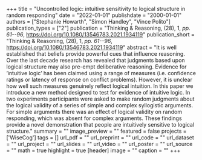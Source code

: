 +++
title = "Uncontrolled logic: intuitive sensitivity to logical structure in random responding"
date = "2022-01-01"
publishdate = "2000-01-01"
authors = ["Stephanie Howarth", "Simon Handley", "Vince Polito"]
publication_types = ["2"]
publication = "Thinking & Reasoning, (28), 1, _pp. 61--96_, https://doi.org/10.1080/13546783.2021.1934119"
publication_short = "Thinking & Reasoning, (28), 1, _pp. 61--96_, https://doi.org/10.1080/13546783.2021.1934119"
abstract = "It is well established that beliefs provide powerful cues that influence reasoning. Over the last decade research has revealed that judgments based upon logical structure may also pre-empt deliberative reasoning. Evidence for ‘intuitive logic’ has been claimed using a range of measures (i.e. confidence ratings or latency of response on conflict problems). However, it is unclear how well such measures genuinely reflect logical intuition. In this paper we introduce a new method designed to test for evidence of intuitive logic. In two experiments participants were asked to make random judgments about the logical validity of a series of simple and complex syllogistic arguments. For simple arguments there was an effect of logical validity on random responding, which was absent for complex arguments. These findings provide a novel demonstration that people are intuitively sensitive to logical structure."
summary = ""
image_preview = ""
featured = false
projects = ['WiseCog']
tags = []
url_pdf = ""
url_preprint = ""
url_code = ""
url_dataset = ""
url_project = ""
url_slides = ""
url_video = ""
url_poster = ""
url_source = ""
math = true
highlight = true
[header]
image = ""
caption = ""
+++

